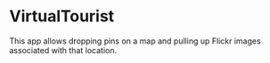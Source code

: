 # VirtualTourist

This app allows dropping pins on a map and pulling up Flickr images associated with that location.
